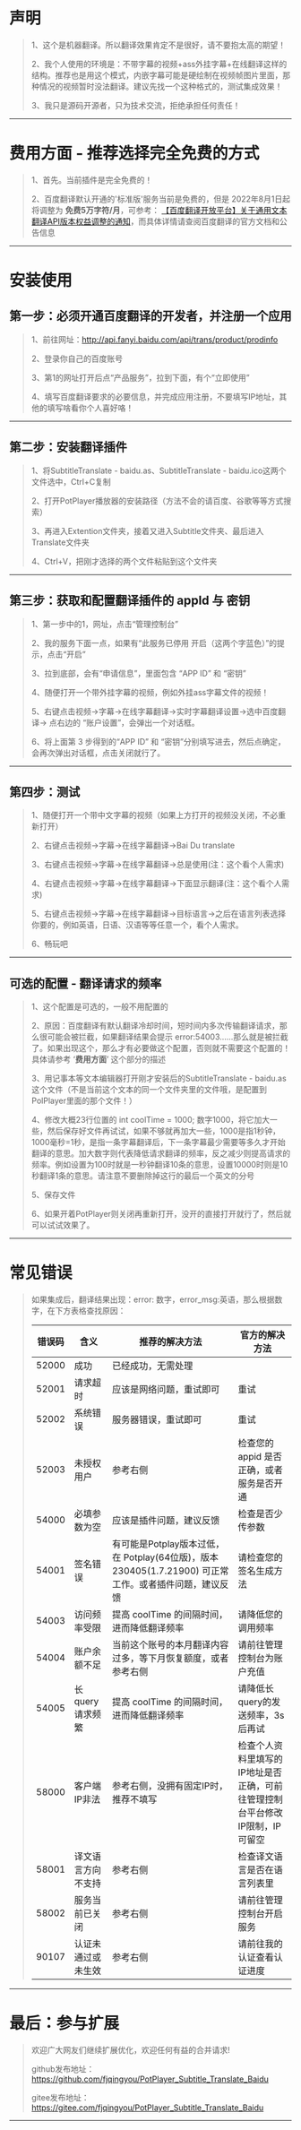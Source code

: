 # 声明
>
>1、这个是机器翻译。所以翻译效果肯定不是很好，请不要抱太高的期望！
>
>2、我个人使用的环境是：不带字幕的视频+ass外挂字幕+在线翻译这样的结构。推荐也是用这个模式，内嵌字幕可能是硬绘制在视频帧图片里面，那种情况的视频暂时没法翻译。建议先找一个这种格式的，测试集成效果！
>
>3、我只是源码开源者，只为技术交流，拒绝承担任何责任！
----

# 费用方面 - 推荐选择完全免费的方式
>
>1、首先。当前插件是完全免费的！
>
>2、百度翻译默认开通的'标准版'服务当前是免费的，但是 2022年8月1日起将调整为 **免费5万字符/月**，可参考： [【百度翻译开放平台】关于通用文本翻译API版本权益调整的通知](https://github.com/fjqingyou/PotPlayer_Subtitle_Translate_Baidu/issues/24)，而具体详情请查阅百度翻译的官方文档和公告信息
----

# 安装使用

## 第一步：必须开通百度翻译的开发者，并注册一个应用

>1、前往网址：<http://api.fanyi.baidu.com/api/trans/product/prodinfo>
>
>2、登录你自己的百度账号
>
>3、第1的网址打开后点“产品服务”，拉到下面，有个“立即使用”
>
>4、填写百度翻译要求的必要信息，并完成应用注册，不要填写IP地址，其他的填写啥看你个人喜好咯！
----

## 第二步：安装翻译插件

>1、将SubtitleTranslate - baidu.as、SubtitleTranslate - baidu.ico这两个文件选中，Ctrl+C复制
>
>2、打开PotPlayer播放器的安装路径（方法不会的请百度、谷歌等等方式搜索）
>
>3、再进入Extention文件夹，接着又进入Subtitle文件夹、最后进入Translate文件夹
>
>4、Ctrl+V，把刚才选择的两个文件粘贴到这个文件夹
----

## 第三步：获取和配置翻译插件的 appId 与 密钥

>1、第一步中的1，网址，点击“管理控制台”
>
>2、我的服务下面一点，如果有“此服务已停用 开启（这两个字蓝色）”的提示，点击“开启”
>
>3、拉到底部，会有“申请信息”，里面包含 “APP ID” 和 “密钥”
>
>4、随便打开一个带外挂字幕的视频，例如外挂ass字幕文件的视频！
>
>5、右键点击视频->字幕->在线字幕翻译->实时字幕翻译设置->选中百度翻译-> 点右边的 “账户设置”，会弹出一个对话框。
>
>6、将上面第 3 步得到的“APP ID” 和 “密钥”分别填写进去，然后点确定，会再次弹出对话框，点击关闭就行了。
----

## 第四步：测试

>1、随便打开一个带中文字幕的视频（如果上方打开的视频没关闭，不必重新打开）
>
>2、右键点击视频->字幕->在线字幕翻译->Bai Du translate
>
>3、右键点击视频->字幕->在线字幕翻译->总是使用(注：这个看个人需求)
>
>4、右键点击视频->字幕->在线字幕翻译->下面显示翻译(注：这个看个人需求)
>
>5、右键点击视频->字幕->在线字幕翻译->目标语言->之后在语言列表选择你要的，例如英语，日语、汉语等等任意一个，看个人需求。
>
>6、畅玩吧
----

## 可选的配置 - 翻译请求的频率

>1、这个配置是可选的，一般不用配置的
>
>2、原因：百度翻译有默认翻译冷却时间，短时间内多次传输翻译请求，那么很可能会被拦截，如果翻译结果会提示 error:54003……那么就是被拦截了。如果出现这个，那么才有必要做这个配置，否则就不需要这个配置的！具体请参考 ‘**费用方面**’ 这个部分的描述
>
>3、用记事本等文本编辑器打开刚才安装后的SubtitleTranslate - baidu.as这个文件（不是当前这个文本的同一个文件夹里的文件哦，是配置到PolPlayer里面的那个文件！）
>
>4、修改大概23行位置的 int coolTime = 1000; 数字1000，将它加大一些，然后保存好文件再试试，如果不够就再加大一些，1000是指1秒钟，1000毫秒=1秒，是指一条字幕翻译后，下一条字幕最少需要等多久才开始翻译的意思。加大数字则代表降低请求翻译的频率，反之减少则提高请求的频率。例如设置为100时就是一秒钟翻译10条的意思，设置10000时则是10秒翻译1条的意思。请注意不要删除掉这行的最后一个英文的分号
>
>5、保存文件
>
>6、如果开着PotPlayer则关闭再重新打开，没开的直接打开就行了，然后就可以试试效果了。
----

# 常见错误
>
>如果集成后，翻译结果出现：error: 数字，error_msg:英语，那么根据数字，在下方表格查找原因：
>
>|错误码|含义|推荐的解决方法|官方的解决方法|
>|----|----|----|----|
>|52000|成功|已经成功，无需处理|&nbsp;|
>|52001|请求超时|应该是网络问题，重试即可|重试|
>|52002|系统错误|服务器错误，重试即可|重试|
>|52003|未授权用户|参考右侧|检查您的 appid 是否正确，或者服务是否开通|
>|54000|必填参数为空|应该是插件问题，建议反馈|检查是否少传参数|
>|54001|签名错误|有可能是Potplay版本过低，在 Potplay(64位版)，版本 230405(1.7.21900) 可正常工作。或者插件问题，建议反馈|请检查您的签名生成方法|
>|54003|访问频率受限|提高 coolTime 的间隔时间，进而降低翻译频率|请降低您的调用频率|
>|54004|账户余额不足|当前这个账号的本月翻译内容过多，等下月恢复额度，或者参考右侧|请前往管理控制台为账户充值|
>|54005|长query请求频繁|提高 coolTime 的间隔时间，进而降低翻译频率|请降低长query的发送频率，3s后再试|
>|58000|客户端IP非法|参考右侧，没拥有固定IP时，推荐不填写|检查个人资料里填写的IP地址是否正确，可前往管理控制台平台修改IP限制，IP可留空|
>|58001|译文语言方向不支持|参考右侧|检查译文语言是否在语言列表里|
>|58002|服务当前已关闭|参考右侧|请前往管理控制台开启服务|
>|90107|认证未通过或未生效|参考右侧|请前往我的认证查看认证进度|
>
----

# 最后：参与扩展

>欢迎广大网友们继续扩展优化，欢迎任何有益的合并请求!
>
>github发布地址：<https://github.com/fjqingyou/PotPlayer_Subtitle_Translate_Baidu>
>
>gitee发布地址：<https://gitee.com/fjqingyou/PotPlayer_Subtitle_Translate_Baidu>
>
----
